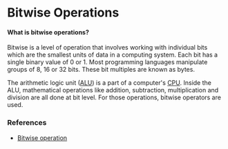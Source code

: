 # Bitwise Operations

#### What is bitwise operations?

Bitwise is a level of operation that involves working with individual bits which are the smallest units of data in a computing system. Each bit has a single binary value of 0 or 1. Most programming languages manipulate groups of 8, 16 or 32 bits. These bit multiples are known as bytes.

The arithmetic logic unit ([ALU](https://www.techtarget.com/whatis/definition/arithmetic-logic-unit-ALU)) is a part of a computer's [CPU](https://www.techtarget.com/whatis/definition/processor). Inside the ALU, mathematical operations like addition, subtraction, multiplication and division are all done at bit level. For those operations, bitwise operators are used.

### References

* [Bitwise operation](https://www.techtarget.com/whatis/definition/bitwise)

